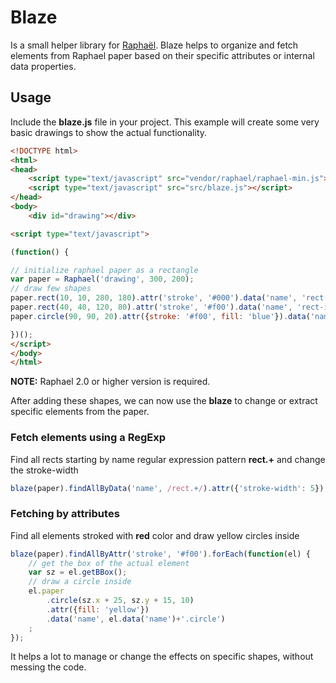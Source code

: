 # Blaze

Is a small helper library for [Raphaël](http://raphaeljs.com/). Blaze helps
to organize and fetch elements from Raphael paper based on their specific
attributes or internal data properties.

## Usage

Include the **blaze.js** file in your project. This example will create some very basic
drawings to show the actual functionality.

``` html
<!DOCTYPE html>
<html>
<head>
    <script type="text/javascript" src="vendor/raphael/raphael-min.js"></script>
    <script type="text/javascript" src="src/blaze.js"></script>
</head>
<body>
    <div id="drawing"></div>

<script type="text/javascript">

(function() {

// initialize raphael paper as a rectangle
var paper = Raphael('drawing', 300, 200);
// draw few shapes
paper.rect(10, 10, 280, 180).attr('stroke', '#000').data('name', 'rect-outer');
paper.rect(40, 40, 120, 80).attr('stroke', '#f00').data('name', 'rect-inner');
paper.circle(90, 90, 20).attr({stroke: '#f00', fill: 'blue'}).data('name', 'circle');

})();
</script>
</body>
</html>
```

**NOTE:** Raphael 2.0 or higher version is required.

After adding these shapes, we can now use the **blaze** to change or extract specific
elements from the paper.

### Fetch elements using a RegExp

Find all rects starting by name regular expression pattern **rect.+** and change the stroke-width

``` js
blaze(paper).findAllByData('name', /rect.+/).attr({'stroke-width': 5});
```

### Fetching by attributes

Find all elements stroked with **red** color and draw yellow circles inside

``` js
blaze(paper).findAllByAttr('stroke', '#f00').forEach(function(el) {
    // get the box of the actual element
    var sz = el.getBBox();
    // draw a circle inside
    el.paper
        .circle(sz.x + 25, sz.y + 15, 10)
        .attr({fill: 'yellow'})
        .data('name', el.data('name')+'.circle')
    ;
});
```

It helps a lot to manage or change the effects on specific shapes, without messing the code.

